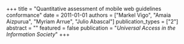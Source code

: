 +++
title = "Quantitative assessment of mobile web guidelines conformance"
date = 2011-01-01
authors = ["Markel Vigo", "Amaia Aizpurua", "Myriam Arrue", "Julio Abascal"]
publication_types = ["2"]
abstract = ""
featured = false
publication = "*Universal Access in the Information Society*"
+++


